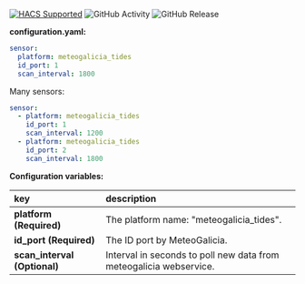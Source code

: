 [![HACS Supported](https://img.shields.io/badge/HACS-Supported-green.svg)](https://github.com/custom-components/hacs)
![GitHub Activity](https://img.shields.io/github/commit-activity/m/danieldiazi/homeassistant-meteogalicia_tides?label=commits)
![GitHub Release](https://img.shields.io/github/v/release/danieldiazi/homeassistant-meteogalicia_tides)

**configuration.yaml:**

```yaml
sensor:
  platform: meteogalicia_tides
  id_port: 1
  scan_interval: 1800
```

Many sensors:

``` yaml
sensor:
  - platform: meteogalicia_tides
    id_port: 1
    scan_interval: 1200
  - platform: meteogalicia_tides
    id_port: 2
    scan_interval: 1800
```


**Configuration variables:**  
  
key | description  
:--- | :---  
**platform (Required)** | The platform name: "meteogalicia_tides".  
**id_port (Required)** | The ID port by MeteoGalicia.  
**scan_interval (Optional)** | Interval in seconds to poll new data from meteogalicia webservice. 
  
   



